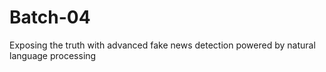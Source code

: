# Batch-04
Exposing the truth with advanced fake news detection powered by natural  language processing 
